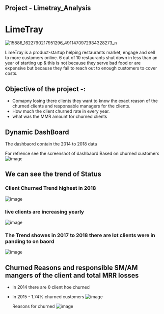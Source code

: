 ## Project - Limetray_Analysis

# LimeTray

![15886_1622790217951296_4911470972934328273_n](https://user-images.githubusercontent.com/111237089/218772491-0f0e4bc6-3eb4-4fa3-89bc-5dbcf519296c.jpg)

LimeTray is a product-startup helping restaurants market, engage and sell to more customers online. 6 out of 10 restaurants shut down in less than an year of starting up & this is not because they serve bad food or are expensive but because they fail to reach out to enough customers to cover costs.


## Objective of the project -:
* Comapny losing there clients they want to know the exact reason of the churned clients and responsable managers for the clients.
* How much the client churned rate in every year.
* what was the MMR amount for churned clients 

## Dynamic DashBoard
The dashbaord contain the 2014 to 2018 data

For refrence see the screenshot of dashbaord
Based on churned customers
![image](https://user-images.githubusercontent.com/111237089/218783972-2d50ed03-2a27-4564-b0bf-cff2a9cb4c06.png)

## We can see the trend of Status 
###  Client Churned Trend highest in 2018
![image](https://user-images.githubusercontent.com/111237089/218784047-2f79d11a-8073-4bbf-a4a4-84b77cb88f2d.png)

### live clients are increasing yearly 
![image](https://user-images.githubusercontent.com/111237089/218782257-d77025fa-1775-4228-9ccb-995c18a06442.png)

### The Trend showes in 2017 to 2018 there are lot clients were in panding to on baord
![image](https://user-images.githubusercontent.com/111237089/218782998-720d016f-acf4-412e-bf54-52dfc330df6f.png)

## Churned Reasons and  responsible SM/AM mangers of the client  and total MRR losses
* In 2014 there are 0 client hoe churned

* In 2015 - 1.74% churned customers 
  ![image](https://user-images.githubusercontent.com/111237089/218788313-a56ba967-31a1-4f6c-b908-75b9ec1d1b80.png)
  
  Reasons for churned
  ![image](https://user-images.githubusercontent.com/111237089/218787585-dc185b1a-6793-4e1c-a73e-68ac8deb7ff2.png)

  
